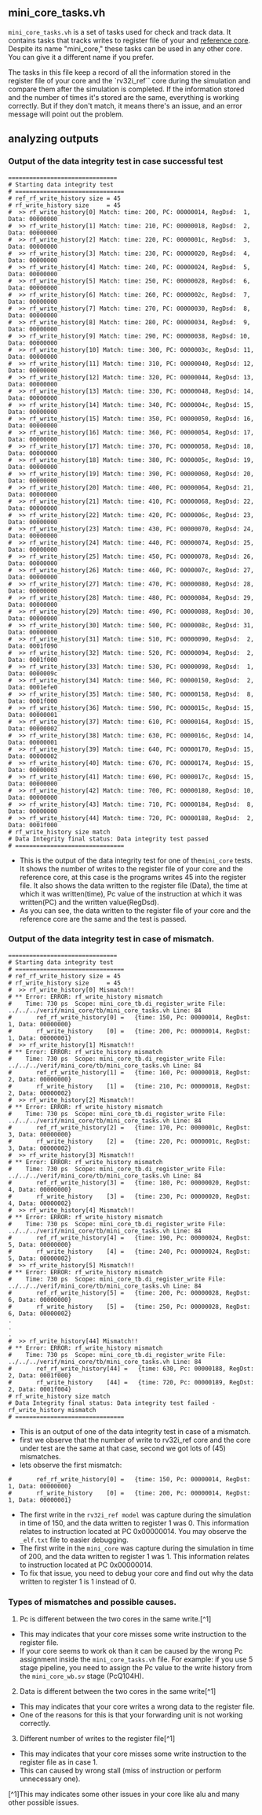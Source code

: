## mini_core_tasks.vh

`mini_core_tasks.vh` is a set of tasks used for check and track data. It contains tasks that tracks writes to register file of your and [reference core](/docs/rvc/core_verification/rv32i_ref_model.md). Despite its name "mini_core," these tasks can be used in any other core. You can give it a different name if you prefer.

The tasks in this file keep a record of all the information stored in the register file of your core and the `rv32i_ref`` core during the simulation and compare them after the simulation is completed. If the information stored and the number of times it's stored are the same, everything is working correctly. But if they don't match, it means there's an issue, and an error message will point out the problem.

## analyzing outputs
### Output of the data integrity test in case successful test
```
===============================
# Starting data integrity test
# ===============================
# ref_rf_write_history size = 45
# rf_write_history size     = 45
#  >> rf_write_history[0] Match: time: 200, PC: 00000014, RegDsd:  1, Data: 00000000
#  >> rf_write_history[1] Match: time: 210, PC: 00000018, RegDsd:  2, Data: 00000000
#  >> rf_write_history[2] Match: time: 220, PC: 0000001c, RegDsd:  3, Data: 00000000
#  >> rf_write_history[3] Match: time: 230, PC: 00000020, RegDsd:  4, Data: 00000000
#  >> rf_write_history[4] Match: time: 240, PC: 00000024, RegDsd:  5, Data: 00000000
#  >> rf_write_history[5] Match: time: 250, PC: 00000028, RegDsd:  6, Data: 00000000
#  >> rf_write_history[6] Match: time: 260, PC: 0000002c, RegDsd:  7, Data: 00000000
#  >> rf_write_history[7] Match: time: 270, PC: 00000030, RegDsd:  8, Data: 00000000
#  >> rf_write_history[8] Match: time: 280, PC: 00000034, RegDsd:  9, Data: 00000000
#  >> rf_write_history[9] Match: time: 290, PC: 00000038, RegDsd: 10, Data: 00000000
#  >> rf_write_history[10] Match: time: 300, PC: 0000003c, RegDsd: 11, Data: 00000000
#  >> rf_write_history[11] Match: time: 310, PC: 00000040, RegDsd: 12, Data: 00000000
#  >> rf_write_history[12] Match: time: 320, PC: 00000044, RegDsd: 13, Data: 00000000
#  >> rf_write_history[13] Match: time: 330, PC: 00000048, RegDsd: 14, Data: 00000000
#  >> rf_write_history[14] Match: time: 340, PC: 0000004c, RegDsd: 15, Data: 00000000
#  >> rf_write_history[15] Match: time: 350, PC: 00000050, RegDsd: 16, Data: 00000000
#  >> rf_write_history[16] Match: time: 360, PC: 00000054, RegDsd: 17, Data: 00000000
#  >> rf_write_history[17] Match: time: 370, PC: 00000058, RegDsd: 18, Data: 00000000
#  >> rf_write_history[18] Match: time: 380, PC: 0000005c, RegDsd: 19, Data: 00000000
#  >> rf_write_history[19] Match: time: 390, PC: 00000060, RegDsd: 20, Data: 00000000
#  >> rf_write_history[20] Match: time: 400, PC: 00000064, RegDsd: 21, Data: 00000000
#  >> rf_write_history[21] Match: time: 410, PC: 00000068, RegDsd: 22, Data: 00000000
#  >> rf_write_history[22] Match: time: 420, PC: 0000006c, RegDsd: 23, Data: 00000000
#  >> rf_write_history[23] Match: time: 430, PC: 00000070, RegDsd: 24, Data: 00000000
#  >> rf_write_history[24] Match: time: 440, PC: 00000074, RegDsd: 25, Data: 00000000
#  >> rf_write_history[25] Match: time: 450, PC: 00000078, RegDsd: 26, Data: 00000000
#  >> rf_write_history[26] Match: time: 460, PC: 0000007c, RegDsd: 27, Data: 00000000
#  >> rf_write_history[27] Match: time: 470, PC: 00000080, RegDsd: 28, Data: 00000000
#  >> rf_write_history[28] Match: time: 480, PC: 00000084, RegDsd: 29, Data: 00000000
#  >> rf_write_history[29] Match: time: 490, PC: 00000088, RegDsd: 30, Data: 00000000
#  >> rf_write_history[30] Match: time: 500, PC: 0000008c, RegDsd: 31, Data: 00000000
#  >> rf_write_history[31] Match: time: 510, PC: 00000090, RegDsd:  2, Data: 0001f090
#  >> rf_write_history[32] Match: time: 520, PC: 00000094, RegDsd:  2, Data: 0001f000
#  >> rf_write_history[33] Match: time: 530, PC: 00000098, RegDsd:  1, Data: 0000009c
#  >> rf_write_history[34] Match: time: 560, PC: 00000150, RegDsd:  2, Data: 0001efe0
#  >> rf_write_history[35] Match: time: 580, PC: 00000158, RegDsd:  8, Data: 0001f000
#  >> rf_write_history[36] Match: time: 590, PC: 0000015c, RegDsd: 15, Data: 00000001
#  >> rf_write_history[37] Match: time: 610, PC: 00000164, RegDsd: 15, Data: 00000002
#  >> rf_write_history[38] Match: time: 630, PC: 0000016c, RegDsd: 14, Data: 00000001
#  >> rf_write_history[39] Match: time: 640, PC: 00000170, RegDsd: 15, Data: 00000002
#  >> rf_write_history[40] Match: time: 670, PC: 00000174, RegDsd: 15, Data: 00000003
#  >> rf_write_history[41] Match: time: 690, PC: 0000017c, RegDsd: 15, Data: 00000000
#  >> rf_write_history[42] Match: time: 700, PC: 00000180, RegDsd: 10, Data: 00000000
#  >> rf_write_history[43] Match: time: 710, PC: 00000184, RegDsd:  8, Data: 00000000
#  >> rf_write_history[44] Match: time: 720, PC: 00000188, RegDsd:  2, Data: 0001f000
# rf_write_history size match
# Data Integrity final status: Data integrity test passed
# ===============================
```
- This is the output of the data integrity test for one of the`mini_core` tests. It shows the number of writes to the register file of your core and the reference core, at this case is the programs writes 45 into the register file. It also shows the data written to the register file (Data), the time at which it was written(time), Pc value of the instruction at which it was written(PC) and the written value(RegDsd).
- As you can see, the data written to the register file of your core and the reference core are the same and the test is passed.

### Output of the data integrity test in case of mismatch.
```
===============================
# Starting data integrity test
# ===============================
# ref_rf_write_history size = 45
# rf_write_history size     = 45
#  >> rf_write_history[0] Mismatch!!
# ** Error: ERROR: rf_write_history mismatch
#    Time: 730 ps  Scope: mini_core_tb.di_register_write File: ../../../verif/mini_core/tb/mini_core_tasks.vh Line: 84
#       ref_rf_write_history[0] =   {time: 150, Pc: 00000014, RegDst:  1, Data: 00000000}
#       rf_write_history    [0] =   {time: 200, Pc: 00000014, RegDst:  1, Data: 00000001}
#  >> rf_write_history[1] Mismatch!!
# ** Error: ERROR: rf_write_history mismatch
#    Time: 730 ps  Scope: mini_core_tb.di_register_write File: ../../../verif/mini_core/tb/mini_core_tasks.vh Line: 84
#       ref_rf_write_history[1] =   {time: 160, Pc: 00000018, RegDst:  2, Data: 00000000}
#       rf_write_history    [1] =   {time: 210, Pc: 00000018, RegDst:  2, Data: 00000002}
#  >> rf_write_history[2] Mismatch!!
# ** Error: ERROR: rf_write_history mismatch
#    Time: 730 ps  Scope: mini_core_tb.di_register_write File: ../../../verif/mini_core/tb/mini_core_tasks.vh Line: 84
#       ref_rf_write_history[2] =   {time: 170, Pc: 0000001c, RegDst:  3, Data: 00000000}
#       rf_write_history    [2] =   {time: 220, Pc: 0000001c, RegDst:  3, Data: 00000002}
#  >> rf_write_history[3] Mismatch!!
# ** Error: ERROR: rf_write_history mismatch
#    Time: 730 ps  Scope: mini_core_tb.di_register_write File: ../../../verif/mini_core/tb/mini_core_tasks.vh Line: 84
#       ref_rf_write_history[3] =   {time: 180, Pc: 00000020, RegDst:  4, Data: 00000000}
#       rf_write_history    [3] =   {time: 230, Pc: 00000020, RegDst:  4, Data: 00000002}
#  >> rf_write_history[4] Mismatch!!
# ** Error: ERROR: rf_write_history mismatch
#    Time: 730 ps  Scope: mini_core_tb.di_register_write File: ../../../verif/mini_core/tb/mini_core_tasks.vh Line: 84
#       ref_rf_write_history[4] =   {time: 190, Pc: 00000024, RegDst:  5, Data: 00000000}
#       rf_write_history    [4] =   {time: 240, Pc: 00000024, RegDst:  5, Data: 00000002}
#  >> rf_write_history[5] Mismatch!!
# ** Error: ERROR: rf_write_history mismatch
#    Time: 730 ps  Scope: mini_core_tb.di_register_write File: ../../../verif/mini_core/tb/mini_core_tasks.vh Line: 84
#       ref_rf_write_history[5] =   {time: 200, Pc: 00000028, RegDst:  6, Data: 00000000}
#       rf_write_history    [5] =   {time: 250, Pc: 00000028, RegDst:  6, Data: 00000002}
.
.
.
#  >> rf_write_history[44] Mismatch!!
# ** Error: ERROR: rf_write_history mismatch
#    Time: 730 ps  Scope: mini_core_tb.di_register_write File: ../../../verif/mini_core/tb/mini_core_tasks.vh Line: 84
#       ref_rf_write_history[44] =   {time: 630, Pc: 00000188, RegDst:  2, Data: 0001f000}
#       rf_write_history    [44] =   {time: 720, Pc: 00000189, RegDst:  2, Data: 0001f004}
# rf_write_history size match
# Data Integrity final status: Data integrity test failed - rf_write_history mismatch
# ===============================
```
- This is an output of one of the data integrity test in case of a mismatch. 
- first we observe that the number of write to rv32i_ref core and the core under test are the same at that case, second we got lots of (45) mismatches.
- lets observe the first mismatch:
```
#       ref_rf_write_history[0] =   {time: 150, Pc: 00000014, RegDst:  1, Data: 00000000}
#       rf_write_history    [0] =   {time: 200, Pc: 00000014, RegDst:  1, Data: 00000001}
```
- The first write in the `rv32i_ref model` was capture during the simulation in time of 150, and the data written to register 1 was 0. This information relates to instruction located at PC 0x00000014. You may observe the `_elf.txt` file to easier debugging.
- The first write in the `mini_core` was capture during the simulation in time of 200, and the data written to register 1 was 1. This information relates to instruction located at PC 0x00000014.  
- To fix that issue, you need to debug your core and find out why the data written to register 1 is 1 instead of 0.

### Types of mismatches and possible causes.
1. Pc is different between the two cores in the same write.[^1]
- This may indicates that your core misses some write instruction to the register file.
- If your core seems to work ok than it can be caused by the wrong Pc assignment inside the `mini_core_tasks.vh` file. For example: if you use 5 stage pipeline, you need to assign the Pc value to the write history from the `mini_core_wb.sv` stage (PcQ104H).
2. Data is different between the two cores in the same write[^1]
- This may indicates that your core writes a wrong data to the register file.
- One of the reasons for this is that your forwarding unit is not working correctly.
3. Different number of writes to the register file[^1] 
- This may indicates that your core misses some write instruction to the register file as in case 1. 
- This can caused by wrong stall (miss of instruction or perform unnecessary one).


[^1]This may indicates some other issues in your core like alu and many other possible issues.


